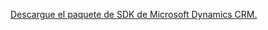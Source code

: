 [Descargue el paquete de SDK de Microsoft Dynamics CRM.](http://go.microsoft.com/fwlink/?LinkID=627298)